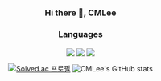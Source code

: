 <div align='center'>

### Hi there 👋, CMLee

<!--
**One-armed-boy/One-armed-boy** is a ✨ _special_ ✨ repository because its `README.md` (this file) appears on your GitHub profile.

Here are some ideas to get you started:

- 🔭 I’m currently working on ...
- 🌱 I’m currently learning ...
- 👯 I’m looking to collaborate on ...
- 🤔 I’m looking for help with ...
- 💬 Ask me about ...
- 📫 How to reach me: ...
- 😄 Pronouns: ...
- ⚡ Fun fact: ...
-->

### Languages


<img align='center' src="https://img.shields.io/badge/Python-3776AB?style=flat-square&logo=Python&logoColor=white"/> <img align='center' src="https://img.shields.io/badge/Java-007396?style=flat-square&logo=Java&logoColor=white"/> <img align='center' src="https://img.shields.io/badge/Anaconda-44A833?style=flat-square&logo=Anaconda&logoColor=white"/>

[![Solved.ac
프로필](http://mazassumnida.wtf/api/v2/generate_badge?boj=lcm5500)](https://solved.ac/lcm5500)
![CMLee's GitHub stats](https://github-readme-stats.vercel.app/api?username=One-armed-boy&show_icons=true&theme=radical)
</div> 
